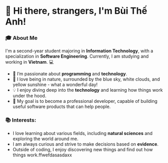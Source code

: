 
# 👋 Hi there, strangers, I'm Bùi Thế Anh!

### 🎓 About Me
I'm a second-year student majoring in **Information Technology**, with a specialization in **Software Engineering**. Currently, I am studying and working in **Vietnam**. 💻

- 🔭 I’m passionate about **programming** and **technology**.
- 🌱 I love being in nature, surrounded by the blue sky, white clouds, and yellow sunshine - what a wonderful day!
- 💡 I enjoy diving deep into the **technology** and learning how things work under the hood.
- 🚀 My goal is to become a professional developer, capable of building useful software products that can help people.

### 📚 Interests:
- I love learning about various fields, including **natural sciences** and exploring the world around me.
- I am always curious and strive to make decisions based on **evidence**.
- Outside of coding, I enjoy discovering new things and find out how things work.ffwefdasasdaxx


<!--
**XunNam/XunNam** is a ✨ _special_ ✨ repository because its `README.md` (this file) appears on your GitHub profile.

Here are some ideas to get you started:

- 🔭 I’m currently working on ...
- 🌱 I’m currently learning ...
- 👯 I’m looking to collaborate on ...
- 🤔 I’m looking for help with ...
- 💬 Ask me about ...
- 📫 How to reach me: ...
- 😄 Pronouns: ...
- ⚡ Fun fact: ...
-->
